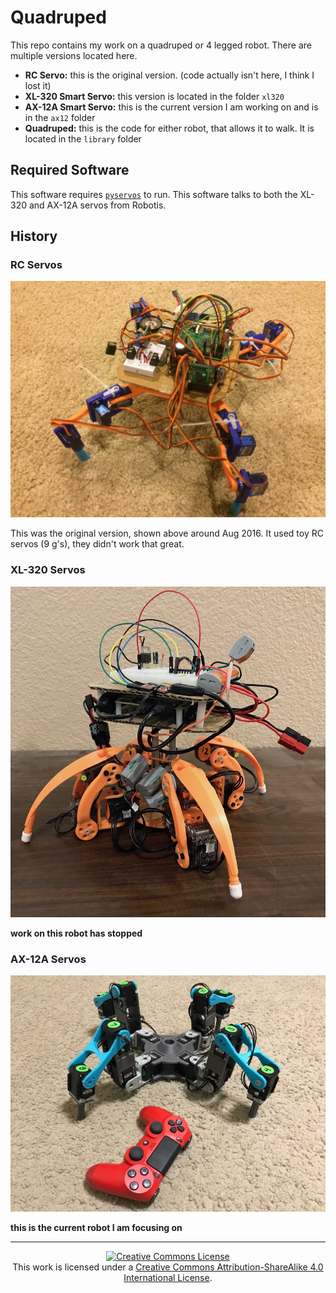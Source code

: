 # Quadruped

This repo contains my work on a quadruped or 4 legged robot. There are multiple
versions located here.

- **RC Servo:** this is the original version. (code actually isn't here, I think I lost it)
- **XL-320 Smart Servo:** this version is located in the folder `xl320`
- **AX-12A Smart Servo:** this is the current version I am working on and is in
the `ax12` folder
- **Quadruped:** this is the code for either robot, that allows it to walk. It is
located in the `library` folder

## Required Software

This software requires [`pyservos`](https://github.com/MomsFriendlyRobotCompany/pyservos)
to run. This software talks to both the XL-320 and AX-12A servos from Robotis.

## History

### RC Servos

![](pics/rc-spider.jpg)

This was the original version, shown above around Aug 2016. It used toy RC
servos (9 g's), they didn't work that great.

### XL-320 Servos


![](pics/xl-320-spider.jpg)

**work on this robot has stopped**

### AX-12A Servos


![](pics/ax-12a-spider.jpg)

**this is the current robot I am focusing on**

---

<p align="center">
	<a rel="license" href="http://creativecommons.org/licenses/by-sa/4.0/">
		<img alt="Creative Commons License"  src="https://i.creativecommons.org/l/by-sa/4.0/88x31.png" />
	</a>
	<br />This work is licensed under a <a rel="license" href="http://creativecommons.org/licenses/by-sa/4.0/">Creative Commons Attribution-ShareAlike 4.0 International License</a>.
</p>
